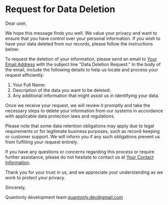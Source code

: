 # Request for Data Deletion

Dear user,

We hope this message finds you well. We value your privacy and want to ensure that you have control over your personal information. If you wish to have your data deleted from our records, please follow the instructions below:

To request the deletion of your information, please send an email to [Your Email Address](mailto:quantonly.dev@gmail.com) with the subject line "Data Deletion Request." In the body of the email, include the following details to help us locate and process your request efficiently:

1. Your Full Name:
2. Description of the data you want to be deleted:
3. Any additional information that might assist us in identifying your data.

Once we receive your request, we will review it promptly and take the necessary steps to delete your information from our systems in accordance with applicable data protection laws and regulations.

Please note that some data retention obligations may apply due to legal requirements or for legitimate business purposes, such as record-keeping or customer support. We will inform you if any such obligations prevent us from fulfilling your request entirely.

If you have any questions or concerns regarding this process or require further assistance, please do not hesitate to contact us at [Your Contact Information](mailto:quantonly.dev@gmail.com).

Thank you for your trust in us, and we appreciate your understanding as we work to protect your privacy.

Sincerely,

Quantonly development team
quantonly.dev@gmail.com
